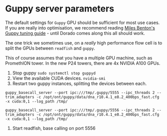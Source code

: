 # Guppy server parameters

The default settings for `Guppy` GPU should be sufficient for most use cases.
If you are really into optimisation, we recommend reading [Miles Benton's Guppy tuning guide] - until Dorado comes along this all should work.

The one trick we sometimes use, on a _really_ high performance flow cell is to split the GPUs between `readfish` and `guppy`.

This of course assumes that you have a multiple GPU machine, such as PromethION tower.
In the new P24 towers, there are 4x NVIDIA A100 GPUs.

1. Stop guppy `sudo systemctl stop guppyd`
1. View the available CUDA devices. `nvidia-smi`
1. Restart two guppy instances, splitting the devices between each.

```console
guppy_basecall_server --port ipc:///tmp/.guppy/5555 --ipc_threads 2 --trim_adapters -c /opt/ont/guppy/data/dna_r10.4.1_e8.2_400bps_fast.cfg -x cuda:0,1 --log_path /tmp/
```

```console
guppy_basecall_server --port ipc:///tmp/.guppy/5556 --ipc_threads 2 --trim_adapters -c /opt/ont/guppy/data/dna_r10.4.1_e8.2_400bps_fast.cfg -x cuda:0,1 --log_path /tmp/
```

1. Start readfish, base calling on port 5556


[Miles Benton's Guppy tuning guide]: https://hackmd.io/@Miles/S12SKP115
